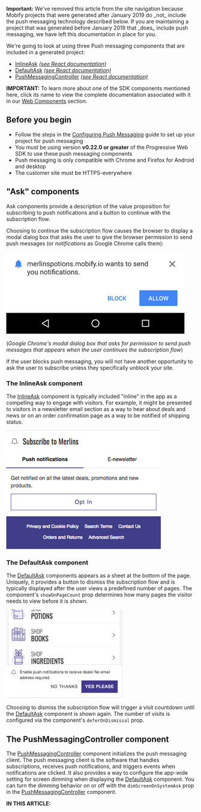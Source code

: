 <div class="c-callout c--important">
  <p>
    <strong>Important:</strong> We've removed this article from the site navigation because Mobify projects that were generated after January 2019 do _not_ include the push messaging technology described below. If you are maintaining a project that was generated before January 2019 that _does_ include push messaging, we have left this documentation in place for you.
  </p>
</div>

We're going to look at using three Push messaging components that are included
in a generated project:
* [InlineAsk](#inline-ask) [_(see React documentation)_](../../components/#!/InlineAsk)
* [DefaultAsk](#default-ask) [_(see React documentation)_](../../components/#!/DefaultAsk)
* [PushMessagingController](#push-messaging-controller) [_(see React documentation)_](../../components/#!/PushMessagingController)

**IMPORTANT:** To learn more about one of the SDK components mentioned here,
click its name to view the complete documentation associated with it in our [Web
Components](../../components/) section.

## Before you begin 

- Follow the steps in the [Configuring Push Messaging](../configuration) guide
  to set up your project for push messaging
- You must be using version **v0.22.0 or greater** of the Progressive Web SDK to
  use these push messaging components
- Push messaging is only compatible with Chrome and Firefox for Android and desktop
- The customer site must be HTTPS-everywhere

## "Ask" components 

Ask components provide a description of the value proposition for subscribing
to push notifications and a button to continue with the subscription flow.

Choosing to continue the subscription flow causes the browser to display a modal
dialog box that asks the user to give the browser permission to send push
messages (or *notifications* as Google Chrome calls them):

![](permission_small.png)

(_Google Chrome's modal dialog box that asks for permission to send push
messages that appears when the user continues the subscription flow_)

If the user blocks push messaging, you will not have another opportunity to ask
the user to subscribe unless they specifically unblock your site.

### The InlineAsk component 

The [InlineAsk](../../components/#!/InlineAsk) component is typically included
"inline" in the app as a compelling way to engage with visitors. For example,
it might be presented to visitors in a newsletter email section as a way to hear
about deals and news or on an order confirmation page as a way to be notified
of shipping status.

![](inline-ask.png)

### The DefaultAsk component 

The [DefaultAsk](../../components/#!/DefaultAsk) components appears as a
sheet at the bottom of the page. Uniquely, it provides a button to dismiss the
subscription flow and is typically displayed after the user views a predefined
number of pages. The component's `showOnPageCount` prop determines how many pages
the visitor needs to view before it is shown.

![](default-ask.png)

Choosing to dismiss the subscription flow will trigger a visit countdown until
the [DefaultAsk](../../components/#!/DefaultAsk) component is shown again.
The number of visits is configured via the component's `deferOnDismissal` prop.

## The PushMessagingController component 

The [PushMessagingController](../../components/#!/PushMessagingController)
component initializes the push messaging client. The push messaging client is
the software that handles subscriptions, receives push notifications, and
triggers events when notifications are clicked. It also provides a way to
configure the app-wide setting for screen dimming when displaying the
[DefaultAsk](../../components/#!/DefaultAsk) component. You can turn the
dimming behavior on or off with the `dimScreenOnSystemAsk` prop in the
[PushMessagingController](../../components/#!/PushMessagingController)
component.

<div id="toc"><p class="u-text-size-smaller u-margin-start u-margin-bottom"><b>IN THIS ARTICLE:</b></p></div>
